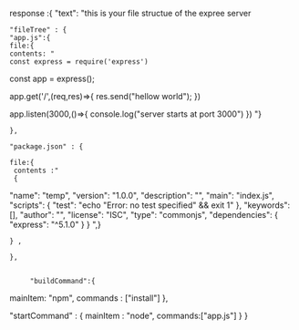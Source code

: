 response :{
"text": "this is your file structue of the expree server

    "fileTree" : {
    "app.js":{
    file:{
    contents: "
    const express = require('express')

const app = express();

app.get('/',(req,res)=>{
res.send("hellow world");
})

app.listen(3000,()=>{
console.log("server starts at port 3000")
})
"}

    },

    "package.json" : {

    file:{
     contents :"
     {

"name": "temp",
"version": "1.0.0",
"description": "",
"main": "index.js",
"scripts": {
"test": "echo \"Error: no test specified\" && exit 1"
},
"keywords": [],
"author": "",
"license": "ISC",
"type": "commonjs",
"dependencies": {
"express": "^5.1.0"
}
}
",}

    } ,

    },

    
         "buildCommand":{

mainItem: "npm",
commands : ["install"]
},

"startCommand" : {
mainItem : "node",
commands:["app.js"]
}
}
